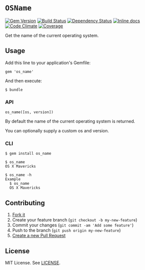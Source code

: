 # `OSName`

[![Gem Version](http://img.shields.io/gem/v/os_name.svg)][gem]
[![Build Status](https://travis-ci.org/JuanitoFatas/comer_de_tapas.svg)][travis]
[![Dependency Status](https://gemnasium.com/JuanitoFatas/os_name.svg)][gemnasium]
[![Inline docs ](http://inch-ci.org/github/JuanitoFatas/os_name.svg)][docs]
[![Code Climate](https://codeclimate.com/github/JuanitoFatas/os_name.png)][codeclimate]
[![Coverage](https://codeclimate.com/github/JuanitoFatas/os_name/coverage.png)][coverage]

[gem]: https://rubygems.org/gems/os_name
[travis]: https://travis-ci.org/JuanitoFatas/os_name
[gemnasium]: https://gemnasium.com/JuanitoFatas/os_name
[docs]: http://inch-ci.org/github/juanitofatas/os_name
[codeclimate]: https://codeclimate.com/github/JuanitoFatas/os_name
[coverage]: https://codeclimate.com/github/JuanitoFatas/os_name

Get the name of the current operating system.

## Usage

Add this line to your application's Gemfile:

    gem 'os_name'

And then execute:

    $ bundle

### API

    os_name([os, version])

By default the name of the current operating system is returned.

You can optionally supply a custom os and version.

### CLI

    $ gem install os_name

    $ os_name
    OS X Mavericks

    $ os_name -h
    Example
      $ os_name
      OS X Mavericks

## Contributing

1. [Fork it](https://github.com/juanitofatas/os_name/fork)
2. Create your feature branch (`git checkout -b my-new-feature`)
3. Commit your changes (`git commit -am 'Add some feature'`)
4. Push to the branch (`git push origin my-new-feature`)
5. [Create a new Pull Request](https://help.github.com/articles/creating-a-pull-request)

## License

MIT License. See [LICENSE](/LICENSE).
